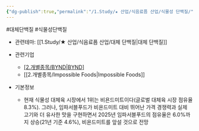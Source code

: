 ```yaml
---
{"dg-publish":true,"permalink":"/1.Study/★ 산업/식음료픔 산업/식물성 단백질/","created":"2024-11-20T21:02:28.197+09:00","updated":"2025-06-25T11:20:16.078+09:00"}
---
```


#대체단백질 #식물성단백질


- 관련테마: [[1.Study/★ 산업/식음료픔 산업/대체 단백질\|대체 단백질]]

- 관련기업
	- [[2.개별종목/BYND\|BYND]](비욘드미트)
	- [[2.개별종목/Impossible Foods\|Impossible Foods]]

- 기본정보
	- 현재 식물성 대체육 시장에서 1위는 비욘드미트이다(글로벌 대체육 시장 점유율 8.3%). 그러나, 임파서블푸드가 비욘드미트 대비 뛰어난 가격 경쟁력과 실제 고기와 더 유사한 맛을 구현하면서 2025년 임파서블푸드의 점유율은 6.0%까지 상승(21년 기준 4.6%), 비욘드미트를 앞설 것으로 전망